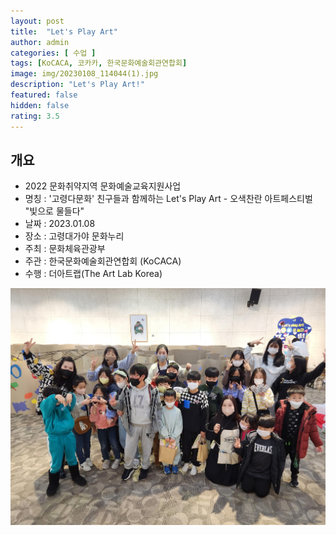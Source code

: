 ```yaml
---
layout: post
title:  "Let's Play Art"
author: admin
categories: [ 수업 ]
tags: [KoCACA, 코카카, 한국문화예술회관연합회]
image: img/20230108_114044(1).jpg
description: "Let's Play Art!"
featured: false
hidden: false
rating: 3.5
---
```


## 개요
* 2022 문화취약지역 문화예술교육지원사업
* 명칭 : '고령다문화' 친구들과 함께하는 Let's Play Art - 오색찬란 아트페스티벌 "빛으로 물들다"
* 날짜 : 2023.01.08
* 장소 : 고령대가야 문화누리
* 주최 : 문화체육관광부
* 주관 : 한국문화예술회관연합회 (KoCACA)
* 수행 : 더아트랩(The Art Lab Korea)

![단체사진](img/20230108_113912.jpg)
